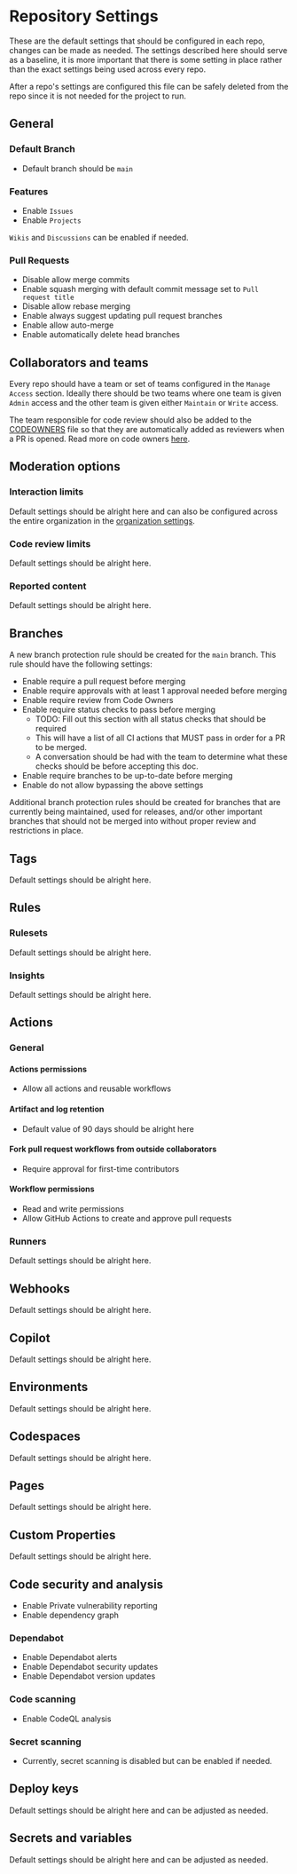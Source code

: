 # Repository Settings

These are the default settings that should be configured in each repo, changes can be made as needed.
The settings described here should serve as a baseline, it is more important that there is some setting in place rather 
than the exact settings being used across every repo.

After a repo's settings are configured this file can be safely deleted from the repo since it is not needed for the
project to run.

## General

### Default Branch
- Default branch should be `main`

### Features
- Enable `Issues` 
- Enable `Projects` 

`Wikis` and `Discussions` can be enabled if needed.

### Pull Requests
- Disable allow merge commits
- Enable squash merging with default commit message set to `Pull request title`
- Disable allow rebase merging
- Enable always suggest updating pull request branches
- Enable allow auto-merge
- Enable automatically delete head branches

## Collaborators and teams  

Every repo should have a team or set of teams configured in the `Manage Access` section. Ideally there should be
two teams where one team is given `Admin` access and the other team is given either `Maintain` or `Write` access.

The team responsible for code review should also be added to the [CODEOWNERS](../.github/CODEOWNERS) file so that
they are automatically added as reviewers when a PR is opened. Read more on code owners [here](https://help.github.com/articles/about-codeowners/).

## Moderation options

### Interaction limits

Default settings should be alright here and can also be configured across the entire organization 
in the [organization settings](https://github.com/organizations/strangelove-ventures/settings/interaction_limits).

### Code review limits

Default settings should be alright here.

### Reported content

Default settings should be alright here.

## Branches

A new branch protection rule should be created for the `main` branch. This rule should have the following settings:

- Enable require a pull request before merging
- Enable require approvals with at least 1 approval needed before merging
- Enable require review from Code Owners
- Enable require status checks to pass before merging
  - TODO: Fill out this section with all status checks that should be required
  - This will have a list of all CI actions that MUST pass in order for a PR to be merged.
  - A conversation should be had with the team to determine what these checks should be before accepting this doc.
- Enable require branches to be up-to-date before merging
- Enable do not allow bypassing the above settings

Additional branch protection rules should be created for branches that are currently being maintained, used for releases,
and/or other important branches that should not be merged into without proper review and restrictions in place. 

## Tags  

Default settings should be alright here. 

## Rules  

### Rulesets

Default settings should be alright here.

### Insights 

Default settings should be alright here.

## Actions

### General

#### Actions permissions

- Allow all actions and reusable workflows

#### Artifact and log retention 

- Default value of 90 days should be alright here

#### Fork pull request workflows from outside collaborators

- Require approval for first-time contributors

#### Workflow permissions

- Read and write permissions
- Allow GitHub Actions to create and approve pull requests

### Runners

Default settings should be alright here.


## Webhooks  

Default settings should be alright here.

## Copilot  

Default settings should be alright here.

## Environments  

Default settings should be alright here.

## Codespaces  

Default settings should be alright here.

## Pages  

Default settings should be alright here.

## Custom Properties 

Default settings should be alright here.

## Code security and analysis

- Enable Private vulnerability reporting
- Enable dependency graph

### Dependabot

- Enable Dependabot alerts
- Enable Dependabot security updates
- Enable Dependabot version updates

### Code scanning

- Enable CodeQL analysis

### Secret scanning

- Currently, secret scanning is disabled but can be enabled if needed.

## Deploy keys  

Default settings should be alright here and can be adjusted as needed.

## Secrets and variables

Default settings should be alright here and can be adjusted as needed.



